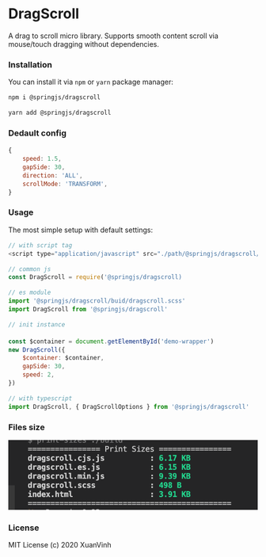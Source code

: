 # DragScroll

A drag to scroll micro library. Supports smooth content scroll via mouse/touch dragging without dependencies.

### Installation

You can install it via `npm` or `yarn` package manager:

```bash
npm i @springjs/dragscroll
```

```bash
yarn add @springjs/dragscroll
```

### Dedault config

```js
{
    speed: 1.5,
    gapSide: 30,
    direction: 'ALL',
    scrollMode: 'TRANSFORM',
}
```

### Usage

The most simple setup with default settings:

```js
// with script tag
<script type="application/javascript" src="./path/@springjs/dragscroll/build/dragscroll.min.js"></script>
```

```js
// common js
const DragScroll = require('@springjs/dragscroll)
```

```js
// es module
import '@springjs/dragscroll/buid/dragscroll.scss'
import DragScroll from '@springjs/dragscroll'
```

```js
// init instance

const $container = document.getElementById('demo-wrapper')
new DragScroll({
    $container: $container,
    gapSide: 30,
    speed: 2,
})
```

```js
// with typescript
import DragScroll, { DragScrollOptions } from '@springjs/dragscroll'
```

### Files size

![Alt text](./public/size.png?raw=true 'page')

### License

MIT License (c) 2020 XuanVinh

